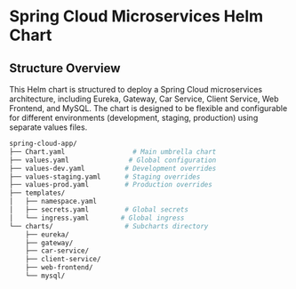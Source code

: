 # Spring Cloud Microservices Helm Chart

## Structure Overview
This Helm chart is structured to deploy a Spring Cloud microservices architecture, including Eureka, Gateway, Car Service, Client Service, Web Frontend, and MySQL. The chart is designed to be flexible and configurable for different environments (development, staging, production) using separate values files.
```bash
spring-cloud-app/
├── Chart.yaml                 # Main umbrella chart
├── values.yaml               # Global configuration
├── values-dev.yaml          # Development overrides
├── values-staging.yaml      # Staging overrides
├── values-prod.yaml         # Production overrides
├── templates/
│   ├── namespace.yaml
│   ├── secrets.yaml         # Global secrets
│   └── ingress.yaml        # Global ingress
└── charts/                  # Subcharts directory
    ├── eureka/
    ├── gateway/
    ├── car-service/
    ├── client-service/
    ├── web-frontend/
    └── mysql/
```